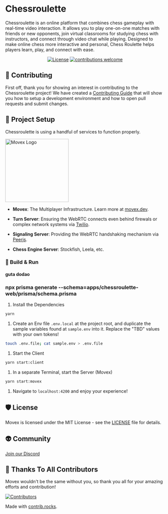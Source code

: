 # Chessroulette

Chessroulette is an online platform that combines chess gameplay with real-time video interaction. It allows you to play one-on-one matches with friends or new opponents, join virtual classrooms for studying chess with instructors, and connect through video chat while playing. Designed to make online chess more interactive and personal, Chess Roulette helps players learn, play, and connect with ease.


<div align="center">

[![License][license-image]][license-url]
[![contributions welcome](https://img.shields.io/badge/contributions-welcome-brightgreen.svg?style=flat)](https://github.com/movesthatmatter/chessroulette/issues)


[license-image]: https://img.shields.io/badge/license-MIT-green
[license-url]: https://github.com/movesthatmatter/chessroulette/blob/main/LICENSE

</div>

## 🙏 Contributing

First off, thank you for showing an interest in contributing to the Chessroulette project! We have created a [Contributing Guide](https://github.com/movesthatmatter/chessroulette/blob/main/CONTRIBUTING.md) that will show you how to setup a development environment and how to open pull requests and submit changes.

## 💾 Project Setup

Chessroulette is using a handful of services to function properly.

<a href="https://movex.dev" target="_blank">
  <picture width="200">
    <source media="(prefers-color-scheme: dark)" srcset="https://user-images.githubusercontent.com/2099521/242976573-84d1ea96-1859-43a7-ac0c-d2f1e0f1b882.png" width="200">
    <img alt="Movex Logo" src="https://user-images.githubusercontent.com/2099521/242976534-60d063cd-3283-45e3-aac5-bd8ed0eb8946.png" width="200">
  </picture>
</a>

- __Movex__: The Multiplayer Infrastructure. Learn more at [movex.dev](https://movex.dev).
  
- __Turn Server__: Ensuring the WebRTC connects even behind firewals or complex network systems via [Twilio](https://www.twilio.com).
- __Signaling Server__: Providing the WebRTC handshaking mechanism via [Peerjs](https://github.com/peers/peerjs).
- __Chess Engine Server__: Stockfish, Leela, etc.

### 🚀 Build & Run
#### guta dodao  
### npx prisma generate --schema=apps/chessroulette-web/prisma/schema.prisma

1. Install the Dependencies 
```bash
yarn
```

1. Create an Env file `.env.local` at the project root, and duplicate the sample variables found at `sample.env` into it. Replace the "TBD" values with your own tokens!
   
```bash
touch .env.file; cat sample.env > .env.file
```

1. Start the Client
```bash
yarn start:client
```

1. In a separate Terminal, start the Server (Movex)
```bash
yarn start:movex
```

1. Navigate to `localhost:4200` and enjoy your experience!


## 🛡️ License

Movex is licensed under the MIT License - see the [LICENSE](https://github.com/movesthatmatter/movex/blob/main/LICENSE) file for details.


## 👽 Community

[Join our Discord](https://discord.gg/hudVbHH4m8)

## 🥷 Thanks To All Contributors

Movex wouldn't be the same without you, so thank you all for your amazing efforts and contribution! 

<a href="https://github.com/movesthatmatter/chessroulette/graphs/contributors">
  <img src="https://contrib.rocks/image?repo=movesthatmatter/chessroulette&v=2" alt="Contributors" />
</a>

Made with [contrib.rocks](https://contrib.rocks).
